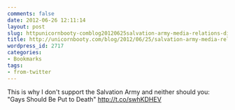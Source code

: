 ```yaml
---
comments: false
date: 2012-06-26 12:11:14
layout: post
slug: httpunicornbooty-comblog20120625salvation-army-media-relations-director-gays-should-be-put-to-death
title: http://unicornbooty.com/blog/2012/06/25/salvation-army-media-relations-director-gays-should-be-put-to-death/
wordpress_id: 2717
categories:
- Bookmarks
tags:
- from-twitter
---
```


This is why I don't support the Salvation Army and neither should you: "Gays Should Be Put to Death" http://t.co/swhKDHEV
